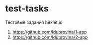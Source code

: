 # test-tasks
Тестовые задания hexlet.io
1. https://github.com/ldubrovina/1-app
2. https://github.com/ldubrovina/2-app
